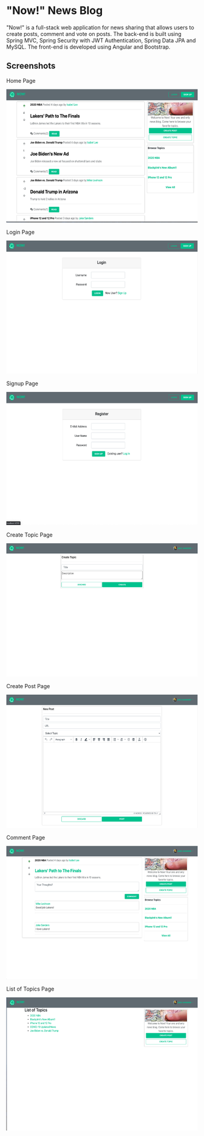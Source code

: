 # "Now!" News Blog
"Now!" is a full-stack web application for news sharing that allows users to create posts, comment and vote on posts. The back-end is built using Spring MVC, Spring Security with JWT Authentication, Spring Data JPA and MySQL. The front-end is developed using Angular and Bootstrap.

## Screenshots
Home Page

<img src="screenshots/home.png" width="600" height="350">

Login Page

<img src="screenshots/login.png" width="600" height="350">

Signup Page

<img src="screenshots/register.png" width="600" height="350">

Create Topic Page

<img src="screenshots/create_topic.png" width="600" height="350">

Create Post Page

<img src="screenshots/create_post.png" width="600" height="350">

Comment Page

<img src="screenshots/comment.png" width="600" height="350">

List of Topics Page

<img src="screenshots/topic.png" width="600" height="350">


